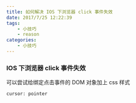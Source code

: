 ```yaml
---
title: 如何解决 IOS 下浏览器 click 事件失效
date: 2017/7/25 12:22:39
tags: 
	- 小技巧
	- reason
categories: 
	- 小技巧
---
```


### IOS 下浏览器 click 事件失效

可以尝试给绑定点击事件的 DOM 对象加上 css 样式

```
cursor: pointer
```